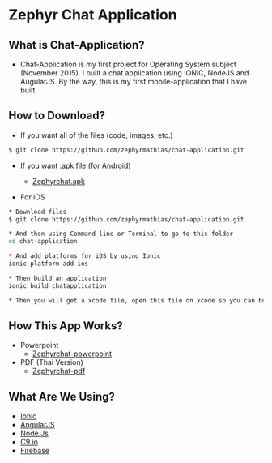 # Zephyr Chat Application

## What is Chat-Application?
-  Chat-Application is my first project for Operating System subject (November 2015).
I built a chat application using IONIC, NodeJS and AugularJS.
By the way, this is my first mobile-application that I have built.

## How to Download?
* If you want all of the files (code, images, etc.)
```sh
$ git clone https://github.com/zephyrmathias/chat-application.git
```
* If you want .apk file (for Android)
  - [Zephyrchat.apk]

* For iOS
```sh
* Download files
$ git clone https://github.com/zephyrmathias/chat-application.git

* And then using Command-line or Terminal to go to this folder
cd chat-application

* And add platforms for iOS by using Ionic
ionic platform add ios

* Then build an application
ionic build chatapplication

* Then you will get a xcode file, open this file on xcode so you can build an application.
```

## How This App Works?
  * Powerpoint
    - [Zephyrchat-powerpoint]
  * PDF (Thai Version)
    - [Zephyrchat-pdf]

## What Are We Using?
- [Ionic]
- [AngularJS]
- [Node.Js]
- [C9.io]
- [Firebase]

[Zephyrchat.apk]: <http://www.mediafire.com/download/s98n5etl8i8o958/zephyrchat.apk>
[Zephyrchat-powerpoint]: <http://www.mediafire.com/download/2iqksjy6411qz8k/zephyrchat_powerpoint.pptx>
[Zephyrchat-pdf]: <http://www.mediafire.com/download/eb8fcgwd8g88ii7/%E0%B8%84%E0%B8%B9%E0%B9%88%E0%B8%A1%E0%B8%B7%E0%B8%AD%E0%B8%81%E0%B8%B2%E0%B8%A3%E0%B9%83%E0%B8%8A%E0%B9%89%E0%B8%87%E0%B8%B2%E0%B8%99_zephyrchat.pdf>
[Ionic]: <http://ionicframework.com/>
[AngularJS]: <https://angularjs.org/>
[Node.Js]: <https://nodejs.org/en/>
[C9.io]: <https://c9.io>
[Firebase]: <https://www.firebase.com/>
